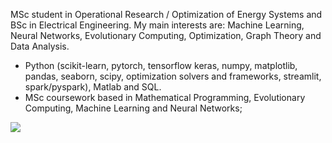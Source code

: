 MSc student in Operational Research / Optimization of Energy Systems and BSc in Electrical Engineering. My main interests are: Machine Learning, Neural Networks, Evolutionary Computing, Optimization, Graph Theory and Data Analysis.

- Python (scikit-learn, pytorch, tensorflow keras, numpy, matplotlib, pandas, seaborn, scipy, optimization solvers and frameworks, streamlit, spark/pyspark), Matlab and SQL.
- MSc coursework based in Mathematical Programming, Evolutionary Computing, Machine Learning and Neural Networks;


[<img src="https://img.shields.io/badge/linkedin-%230077B5.svg?&style=for-the-badge&logo=linkedin&logoColor=white" />](https://www.linkedin.com/in/engrafaelpavan/) 
